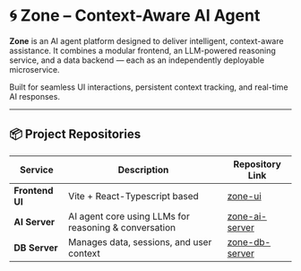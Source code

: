 # 🌀 Zone – Context-Aware AI Agent

**Zone** is an AI agent platform designed to deliver intelligent, context-aware assistance. It combines a modular frontend, an LLM-powered reasoning service, and a data backend — each as an independently deployable microservice.

Built for seamless UI interactions, persistent context tracking, and real-time AI responses.

---

## 📦 Project Repositories

| Service        | Description                                           | Repository Link |
|----------------|-------------------------------------------------------|------------------|
| **Frontend UI** | Vite + React-Typescript based        | [zone-ui](https://github.com/Yatik1/zone-ui) |
| **AI Server**   | AI agent core using LLMs for reasoning & conversation | [zone-ai-server](https://github.com/Yatik1/zone-ai-server) |
| **DB Server**   | Manages data, sessions, and user context              | [zone-db-server](https://github.com/Yatik1/zone-db-server) |


